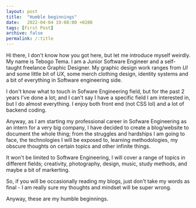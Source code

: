 ```yaml
---
layout: post
title:  "Humble beginnings"
date:   2022-04-04 19:08:00 +0200
tags: [First Post]
archive: false
permalink: /:title
---
```

Hi there, I don't know how you got here, but let me introduce myself weirdly. My name is Tebogo Tema. I am a Junior Software Engineer and a self-taught freelance Graphic Designer. My graphic design work ranges from *UI* and some little bit of *UX*, some merch clothing design, identity systems and a bit of everything in Software engineering side. 

I don't know what to touch in Sofware Engineering field, but for the past 2 years I've done a lot; and I can't say I have a specific field I am interested in, but I do almost everything. I enjoy both front end (not CSS lol) and a lot of backend coding.

Anyway, as I am starting my professional career in Sofware Engineering as an intern for a very big company, I have decided to create a blog/website to document the whole thing; from the struggles and hardships I am going to face, the technologies I will be exposed to, learning methodologies, my obscure thoughts on certain topics and other infinite things.

It won't be limited to Software Engineering, I will cover a range of topics in different fields; creativity, photography, design, music, study methods, and maybe a bit of markerting.

So, if you will be occasionally reading my blogs, just don't take my words as final - I am really sure my thoughts and mindset will be super wrong. 

Anyway, these are my humble beginnings.

